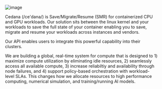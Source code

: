 ![image](https://github.com/user-attachments/assets/2cfe56a2-d292-4e62-a5bf-39cb2ab03c37)

Cedana (/ce'dana/) is Save/Migrate/Resume (SMR) for containerized CPU and GPU workloads. Our solution sits between the linux kernel and your workloads to save the full state of your container enabling you to save, migrate and resume your workloads across instances and vendors. 

Our API enables users to integrate this powerful capability into their clusters. 

We are building a global, real-time system for compute that is designed to 1) maximize compute utilization by eliminating idle resources, 2) seamlessly access all available compute, 3) increase reliabiltiy and availability through node failures, and 4) support policy-based orchestration with workload-level SLAs. This changes how we allocate resources to high performance computing, numerical simulation, and training/running AI models.
